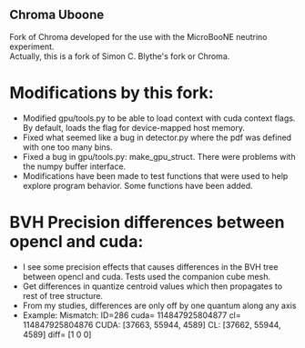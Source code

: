 ## Chroma Uboone

Fork of Chroma developed for the use with the MicroBooNE neutrino experiment.  
Actually, this is a fork of Simon C. Blythe's fork or Chroma.

# Modifications by this fork:

* Modified gpu/tools.py to be able to load context with cuda context flags.  By default, loads the flag for device-mapped host memory.
* Fixed what seemed like a bug in detector.py where the pdf was defined with one too many bins.
* Fixed a bug in gpu/tools.py: make_gpu_struct.  There were problems with the numpy buffer interface.
* Modifications have been made to test functions that were used to help explore program behavior.  Some functions have been added.

# BVH Precision differences between opencl and cuda:

* I see some precision effects that causes differences in the BVH tree between opencl and cuda.  Tests used the companion cube mesh.
* Get differences in quantize centroid values which then propagates to rest of tree structure.
* From my studies, differences are only off by one quantum along any axis
* Example: Mismatch: ID=286  cuda= 114847925804877  cl= 114847925804876
  CUDA:  [37663, 55944, 4589]  CL:  [37662, 55944, 4589]  diff= [1 0 0]